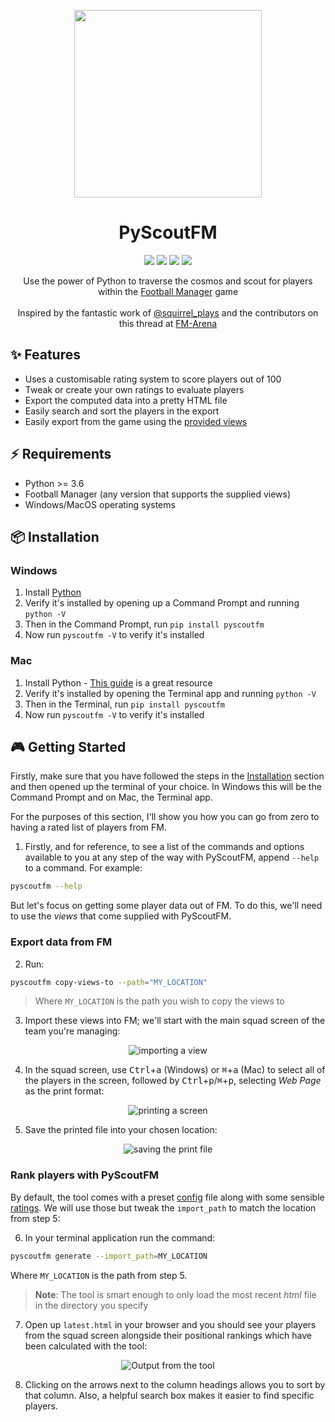 <p align="center">
    <img src="https://github.com/olimorris/PyScoutFM/assets/9512444/c79dfc9b-efdc-4b23-bd1d-d485a2f715f0" height="300">
</p>

<h1 align="center">PyScoutFM</h1>

<p align="center">
<a href="https://github.com/olimorris/pyscoutfm/stargazers"><img src="https://img.shields.io/github/stars/olimorris/pyscoutfm?color=c678dd&logoColor=e06c75&style=for-the-badge"></a>
<a href="https://github.com/olimorris/pyscoutfm/issues"><img src="https://img.shields.io/github/issues/olimorris/pyscoutfm?color=%23d19a66&style=for-the-badge"></a>
<a href="https://github.com/olimorris/pyscoutfm/blob/main/LICENSE"><img src="https://img.shields.io/github/license/olimorris/pyscoutfm?color=%2361afef&style=for-the-badge"></a>
<a href="https://github.com/olimorris/pyscoutfm/actions/workflows/ci.yml"><img src="https://img.shields.io/github/actions/workflow/status/olimorris/pyscoutfm/test.yml?branch=main&label=tests&style=for-the-badge"></a>
</p>

<p align="center">
    Use the power of Python to traverse the cosmos and scout for players within the <a href="https://www.footballmanager.com">Football Manager</a> game<br><br>
    Inspired by the fantastic work of <a href="https://www.youtube.com/@squirrel_plays_fof4318">@squirrel_plays</a> and the contributors on this thread at <a href="https://fm-arena.com/thread/1949-fm22-positional-filters-what-are-the-best-attributes-for-each-position/">FM-Arena</a>
</p>

## :sparkles: Features

- Uses a customisable rating system to score players out of 100
- Tweak or create your own ratings to evaluate players
- Export the computed data into a pretty HTML file
- Easily search and sort the players in the export
- Easily export from the game using the [provided views](extras)

## :zap: Requirements

- Python >= 3.6
- Football Manager (any version that supports the supplied views)
- Windows/MacOS operating systems

## :package: Installation

### Windows

1. Install [Python](https://www.python.org/downloads/windows/)
2. Verify it's installed by opening up a Command Prompt and running `python -V`
3. Then in the Command Prompt, run `pip install pyscoutfm`
4. Now run `pyscoutfm -V` to verify it's installed

### Mac

1. Install Python - [This guide](https://docs.python-guide.org/starting/install3/osx/) is a great resource
2. Verify it's installed by opening the Terminal app and running `python -V`
3. Then in the Terminal, run `pip install pyscoutfm`
4. Now run `pyscoutfm -V` to verify it's installed

## :video_game: Getting Started

Firstly, make sure that you have followed the steps in the [Installation](#package-installation) section and then opened up the terminal of your choice. In Windows this will be the Command Prompt and on Mac, the Terminal app.

For the purposes of this section, I'll show you how you can go from zero to having a rated list of players from FM.

1. Firstly, and for reference, to see a list of the commands and options available to you at any step of the way with PyScoutFM, append `--help` to a command. For example:

```sh
pyscoutfm --help
```

But let's focus on getting some player data out of FM. To do this, we'll need to use the _views_ that come supplied with PyScoutFM.

### Export data from FM

2. Run:

```sh
pyscoutfm copy-views-to --path="MY_LOCATION"
```

> Where `MY_LOCATION` is the path you wish to copy the views to

3. Import these views into FM; we'll start with the main squad screen of the team you're managing:

<div align="center">
  <img src="https://github.com/olimorris/PyScoutFM/assets/9512444/bf1a1711-6d40-4c93-b77f-06a8aba216dc" alt="importing a view" />
</div>

4. In the squad screen, use <kbd>Ctrl</kbd>+<kbd>a</kbd> (Windows) or <kbd>⌘</kbd>+<kbd>a</kbd> (Mac) to select all of the players in the screen, followed by <kbd>Ctrl</kbd>+<kbd>p</kbd>/<kbd>⌘</kbd>+<kbd>p</kbd>, selecting _Web Page_ as the print format:

<div align="center">
  <img src="https://github.com/olimorris/PyScoutFM/assets/9512444/1d7c7254-1a41-4aed-ad01-3e825ba0e78b" alt="printing a screen" />
</div>

5. Save the printed file into your chosen location:

<div align="center">
  <img src="https://github.com/olimorris/PyScoutFM/assets/9512444/87282629-35b7-4fad-a5e0-360eef3d12a3" alt="saving the print file" />
</div>

### Rank players with PyScoutFM

By default, the tool comes with a preset [config](config.json) file along with some sensible [ratings](ratings.json). We will use those but tweak the `import_path` to match the location from step 5:

6. In your terminal application run the command:

```sh
pyscoutfm generate --import_path=MY_LOCATION
```

Where `MY_LOCATION` is the path from step 5.

> **Note**: The tool is smart enough to only load the most recent _html_ file in the directory you specify

7. Open up `latest.html` in your browser and you should see your players from the squad screen alongside their positional rankings which have been calculated with the tool:

<div align="center">
  <img src="https://github.com/olimorris/PyScoutFM/assets/9512444/0f7697a1-8ccc-4225-8c43-ac70cbdc55e7" alt="Output from the tool" />
</div>

8. Clicking on the arrows next to the column headings allows you to sort by that column. Also, a helpful search box makes it easier to find specific players.

